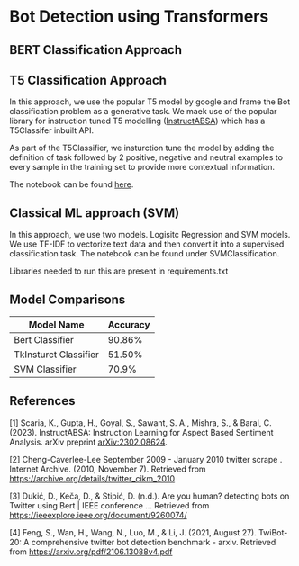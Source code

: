 # Bot Detection using Transformers


## BERT Classification Approach


## T5 Classification Approach

In this approach, we use the popular T5 model by google and frame the Bot classification problem as a generative task. We maek use of the popular library for instruction tuned T5 modelling ([InstructABSA](https://github.com/kevinscaria/InstructABSA)) which has a T5Classifer inbuilt API. 

As part of the T5Classifier, we insturction tune the model by adding the definition of task followed by 2 positive, negative and neutral examples to every sample in the training set to provide more contextual information. 

The notebook can be found [here](https://github.com/siddharth2011/Bot_Detection/blob/main/T5_Bot_Detection.ipynb).

## Classical ML approach (SVM)

In this approach, we use two models. Logisitc Regression and SVM models. We use TF-IDF to vectorize text data and then convert it into a supervised classification task.  The notebook can be found under SVMClassification. 

Libraries needed to run this are present in requirements.txt
## Model Comparisons
| Model Name  | Accuracy |
| ------------- | ------------- |
| Bert Classifier| 90.86% |
| TkInsturct Classifier| 51.50% |
| SVM Classifier| 70.9%|

## References
<a id="1">[1]</a> 
Scaria, K., Gupta, H., Goyal, S., Sawant, S. A., Mishra, S., & Baral, C. (2023). InstructABSA: Instruction Learning for Aspect Based Sentiment Analysis. arXiv preprint [arXiv:2302.08624](https://arxiv.org/abs/2302.08624).



<a id="2">[2]</a> 
Cheng-Caverlee-Lee September 2009 - January 2010 twitter scrape . Internet Archive. (2010, November 7). Retrieved from https://archive.org/details/twitter_cikm_2010

<a id="3">[3]</a> 
Dukić, D., Keča, D., & Stipić, D. (n.d.). Are you human? detecting bots on Twitter using Bert | IEEE conference ... Retrieved from https://ieeexplore.ieee.org/document/9260074/

<a id="4">[4]</a> 
Feng, S., Wan, H., Wang, N., Luo, M., & Li, J. (2021, August 27). TwiBot-20: A comprehensive twitter bot detection benchmark - arxiv. Retrieved from https://arxiv.org/pdf/2106.13088v4.pdf

